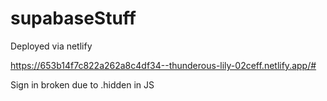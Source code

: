# supabaseStuff


Deployed via netlify

https://653b14f7c822a262a8c4df34--thunderous-lily-02ceff.netlify.app/#

Sign in broken due to .hidden in JS
